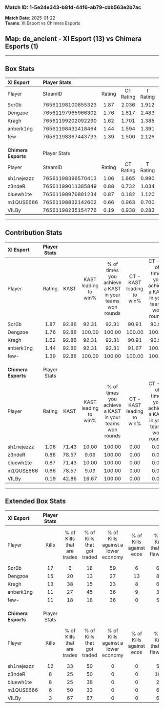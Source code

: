 ### Match ID: 1-5e24e343-b81d-44f6-ab79-cbb563e2b7ac  
**Match Date**: 2025-01-22  
**Teams**: XI Esport vs Chimera Esports  

## **Map**: de_ancient - XI Esport (13) vs Chimera Esports (1)  
---  

## Box Stats  

| **XI Esport**       | Player Stats      |        |           |          |       |       |       |         |        |      |     |
| :- | :- | :-: | :-: | :-: | :-: | :-: | :-: | :-: | :-: | :-: | :-: |
| Player              | SteamID           | Rating | CT Rating | T Rating | KAST  |  ADR  | Kills | Assists | Deaths | K/D  | HS% |
| Scr0b               | 76561198100855323 |  1.87  |   2.036   |  1.912   | 92.86 | 105.1 |  17   |    1    |   7    | 2.43 | 17  |
| Dengzoe             | 76561197965966302 |  1.76  |   1.817   |  2.483   | 92.86 | 94.2  |  15   |    3    |   6    | 2.50 | 60  |
| Kragh               | 76561199202092290 |  1.62  |   1.701   |  1.385   | 92.86 | 98.2  |  13   |    4    |   7    | 1.86 | 38  |
| anberk1ng           | 76561198431418464 |  1.44  |   1.594   |  1.391   | 92.86 | 91.9  |  11   |    5    |   8    | 1.38 | 36  |
| few-                | 76561198367443733 |  1.39  |   1.500   |  2.126   | 92.86 | 92.0  |  11   |    3    |   9    | 1.22 | 63  |
|                     |                   |        |           |          |       |       |       |         |        |      |     |
|                     |                   |        |           |          |       |       |       |         |        |      |     |
|                     |                   |        |           |          |       |       |       |         |        |      |     |
| **Chimera Esports** | Player Stats      |        |           |          |       |       |       |         |        |      |     |
| Player              | SteamID           | Rating | CT Rating | T Rating | KAST  |  ADR  | Kills | Assists | Deaths | K/D  | HS% |
| sh1nejezzz          | 76561198396570413 |  1.06  |   1.865   |  0.990   | 71.43 | 70.5  |  12   |    1    |   13   | 0.92 | 41  |
| z3ndeR              | 76561199011385849 |  0.88  |   0.732   |  1.034   | 78.57 | 68.9  |   8   |    3    |   13   | 0.62 | 75  |
| bluewh1te           | 76561198976881234 |  0.87  |   0.182   |  1.120   | 71.43 | 83.9  |   8   |    3    |   13   | 0.62 | 87  |
| m1QUSE666           | 76561198832142602 |  0.66  |   0.963   |  0.700   | 78.57 | 47.9  |   6   |    5    |   14   | 0.43 | 33  |
| VILBy               | 76561198235154776 |  0.19  |   0.938   |  0.283   | 42.86 | 41.1  |   3   |    4    |   14   | 0.21 | 66  |
---  

## Contribution Stats  

| **XI Esport**       | Player Stats |       |                      |                                                        |                           |                                                             |                          |                                                            |
| :- | :-: | :-: | :-: | :-: | :-: | :-: | :-: | :-: |
| Player              |    Rating    | KAST  | KAST leading to win% | % of times you achieve a KAST in your teams won rounds | CT - KAST leading to win% | CT - % of times you achieve a KAST in your teams won rounds | T - KAST leading to win% | T - % of times you achieve a KAST in your teams won rounds |
| Scr0b               |     1.87     | 92.86 |        92.31         |                         92.31                          |           90.91           |                            90.91                            |          100.00          |                           100.00                           |
| Dengzoe             |     1.76     | 92.86 |        100.00        |                         100.00                         |          100.00           |                           100.00                            |          100.00          |                           100.00                           |
| Kragh               |     1.62     | 92.86 |        92.31         |                         92.31                          |           90.91           |                            90.91                            |          100.00          |                           100.00                           |
| anberk1ng           |     1.44     | 92.86 |        92.31         |                         92.31                          |           91.67           |                           100.00                            |          100.00          |                           50.00                            |
| few-                |     1.39     | 92.86 |        100.00        |                         100.00                         |          100.00           |                           100.00                            |          100.00          |                           100.00                           |
|                     |              |       |                      |                                                        |                           |                                                             |                          |                                                            |
|                     |              |       |                      |                                                        |                           |                                                             |                          |                                                            |
|                     |              |       |                      |                                                        |                           |                                                             |                          |                                                            |
| **Chimera Esports** | Player Stats |       |                      |                                                        |                           |                                                             |                          |                                                            |
| Player              |    Rating    | KAST  | KAST leading to win% | % of times you achieve a KAST in your teams won rounds | CT - KAST leading to win% | CT - % of times you achieve a KAST in your teams won rounds | T - KAST leading to win% | T - % of times you achieve a KAST in your teams won rounds |
| sh1nejezzz          |     1.06     | 71.43 |        10.00         |                         100.00                         |           0.00            |                            0.00                             |          12.50           |                           100.00                           |
| z3ndeR              |     0.88     | 78.57 |         9.09         |                         100.00                         |           0.00            |                            0.00                             |          11.11           |                           100.00                           |
| bluewh1te           |     0.87     | 71.43 |        10.00         |                         100.00                         |           0.00            |                            0.00                             |          11.11           |                           100.00                           |
| m1QUSE666           |     0.66     | 78.57 |         9.09         |                         100.00                         |           0.00            |                            0.00                             |          11.11           |                           100.00                           |
| VILBy               |     0.19     | 42.86 |        16.67         |                         100.00                         |           0.00            |                            0.00                             |          20.00           |                           100.00                           |
---  

## Extended Box Stats  

| **XI Esport**       | Player Stats |                            |                            |                                    |                         |                              |                                 |        |                             |                                     |                          |                               |                            |
| :- | :-: | :-: | :-: | :-: | :-: | :-: | :-: | :-: | :-: | :-: | :-: | :-: | :-: |
| Player              |    Kills     | % of Kills that are trades | % of Kills that got traded | % of Kills against a lower economy | % of Kills against ecos | % of Kills that are flawless | % of Kills that are close duels | Deaths | % of Deaths that get traded | % of Deaths against a lower economy | % of Deaths against ecos | % of Deaths that are flawless | % of Deaths that are close |
| Scr0b               |      17      |             6              |             18             |                 59                 |            6            |              65              |               18                |   7    |             57              |                 29                  |            0             |              86               |             0              |
| Dengzoe             |      15      |             20             |             13             |                 27                 |           13            |              80              |                0                |   6    |             67              |                 17                  |            0             |              83               |             0              |
| Kragh               |      13      |             38             |             15             |                 23                 |            8            |              69              |               15                |   7    |             14              |                 29                  |            0             |              57               |             0              |
| anberk1ng           |      11      |             27             |             45             |                 36                 |            9            |              36              |                9                |   8    |             38              |                 38                  |            0             |              38               |             0              |
| few-                |      11      |             18             |             18             |                 36                 |            0            |              55              |                0                |   9    |             56              |                 33                  |            11            |              56               |             0              |
|                     |              |                            |                            |                                    |                         |                              |                                 |        |                             |                                     |                          |                               |                            |
|                     |              |                            |                            |                                    |                         |                              |                                 |        |                             |                                     |                          |                               |                            |
|                     |              |                            |                            |                                    |                         |                              |                                 |        |                             |                                     |                          |                               |                            |
| **Chimera Esports** | Player Stats |                            |                            |                                    |                         |                              |                                 |        |                             |                                     |                          |                               |                            |
| Player              |    Kills     | % of Kills that are trades | % of Kills that got traded | % of Kills against a lower economy | % of Kills against ecos | % of Kills that are flawless | % of Kills that are close duels | Deaths | % of Deaths that get traded | % of Deaths against a lower economy | % of Deaths against ecos | % of Deaths that are flawless | % of Deaths that are close |
| sh1nejezzz          |      12      |             33             |             50             |                 0                  |            0            |              58              |                0                |   13   |              8              |                  0                  |            0             |              62               |             0              |
| z3ndeR              |      8       |             25             |             50             |                 0                  |            0            |             100              |                0                |   13   |             23              |                  0                  |            0             |              69               |             8              |
| bluewh1te           |      8       |             25             |             38             |                 0                  |            0            |              25              |                0                |   13   |             23              |                  0                  |            0             |              62               |             23             |
| m1QUSE666           |      6       |             50             |             33             |                 0                  |            0            |              67              |                0                |   14   |             14              |                  0                  |            0             |              64               |             7              |
| VILBy               |      3       |             67             |             67             |                 0                  |            0            |              67              |                0                |   14   |             36              |                  0                  |            0             |              57               |             7              |
